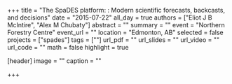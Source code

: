+++
title = "The SpaDES platform: : Modern scientific forecasts, backcasts, and decisions"
date = "2015-07-22"
all_day = true
authors = ["Eliot J B McIntire", "Alex M Chubaty"]
abstract = ""
summary = ""
event = "Northern Forestry Centre"
event_url = ""
location = "Edmonton, AB"
selected = false
projects = ["spades"]
tags = [""]
url_pdf = ""
url_slides = ""
url_video = ""
url_code = ""
math = false
highlight = true

[header]
image = ""
caption = ""

+++
